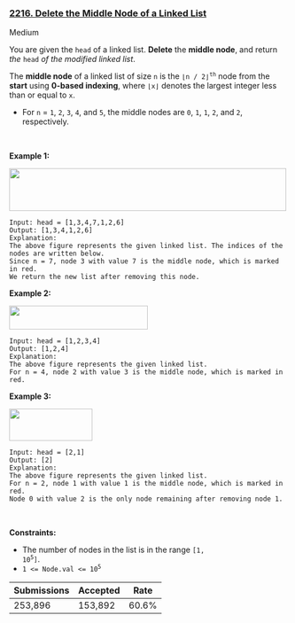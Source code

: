 ### [2216. Delete the Middle Node of a Linked List](https://leetcode.com/problems/delete-the-middle-node-of-a-linked-list/)

Medium

You are given the `` head `` of a linked list. __Delete__ the __middle node__, and return _the_ `` head `` _of the modified linked list_.

The __middle node__ of a linked list of size `` n `` is the <code>⌊n / 2⌋<sup>th</sup></code> node from the __start__ using __0-based indexing__, where `` ⌊x⌋ `` denotes the largest integer less than or equal to `` x ``.

*   For `` n `` = `` 1 ``, `` 2 ``, `` 3 ``, `` 4 ``, and `` 5 ``, the middle nodes are `` 0 ``, `` 1 ``, `` 1 ``, `` 2 ``, and `` 2 ``, respectively.

 

<strong class="example">Example 1:</strong>

<img alt="" src="https://assets.leetcode.com/uploads/2021/11/16/eg1drawio.png" style="width: 500px; height: 77px;"/>

```
Input: head = [1,3,4,7,1,2,6]
Output: [1,3,4,1,2,6]
Explanation:
The above figure represents the given linked list. The indices of the nodes are written below.
Since n = 7, node 3 with value 7 is the middle node, which is marked in red.
We return the new list after removing this node. 
```

<strong class="example">Example 2:</strong>

<img alt="" src="https://assets.leetcode.com/uploads/2021/11/16/eg2drawio.png" style="width: 250px; height: 43px;"/>

```
Input: head = [1,2,3,4]
Output: [1,2,4]
Explanation:
The above figure represents the given linked list.
For n = 4, node 2 with value 3 is the middle node, which is marked in red.
```

<strong class="example">Example 3:</strong>

<img alt="" src="https://assets.leetcode.com/uploads/2021/11/16/eg3drawio.png" style="width: 150px; height: 58px;"/>

```
Input: head = [2,1]
Output: [2]
Explanation:
The above figure represents the given linked list.
For n = 2, node 1 with value 1 is the middle node, which is marked in red.
Node 0 with value 2 is the only node remaining after removing node 1.
```

 

__Constraints:__

*   The number of nodes in the list is in the range <code>[1, 10<sup>5</sup>]</code>.
*   <code>1 <= Node.val <= 10<sup>5</sup></code>

| Submissions    | Accepted     | Rate   |
| -------------- | ------------ | ------ |
| 253,896 | 153,892 | 60.6% |